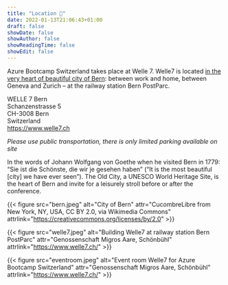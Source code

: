 ```yaml
---
title: "Location 🚊"
date: 2022-01-13T21:06:43+01:00
draft: false
showDate: false
showAuthor: false
showReadingTime: false
showEdit: false
---
```


Azure Bootcamp Switzerland takes place at Welle 7. Welle7 is located [in the very heart of beautiful city of Bern](https://goo.gl/maps/4ywbjsd14bSvqnaF7): between work and home, between Geneva and Zurich – at the railway station Bern PostParc.

WELLE 7 Bern  
Schanzenstrasse 5  
CH-3008 Bern  
Switzerland  
https://www.welle7.ch

*Please use public transportation, there is only limited parking available on site*

In the words of Johann Wolfgang von Goethe when he visited Bern in 1779: “Sie ist die Schönste, die wir je gesehen haben” (“It is the most beautiful [city] we have ever seen”). The Old City, a UNESCO World Heritage Site, is the heart of Bern and invite for a leisurely stroll before or after the conference.

{{< figure src="bern.jpeg" alt="City of Bern" attr="CucombreLibre from New York, NY, USA, CC BY 2.0, via Wikimedia Commons" attrlink="https://creativecommons.org/licenses/by/2.0" >}}

{{< figure src="welle7.jpeg" alt="Building Welle7 at railway station Bern PostParc" attr="Genossenschaft Migros Aare, Schönbühl" attrlink="https://www.welle7.ch/" >}}

{{< figure src="eventroom.jpeg" alt="Event room Welle7 for Azure Bootcamp Switzerland" attr="Genossenschaft Migros Aare, Schönbühl" attrlink="https://www.welle7.ch/" >}}
